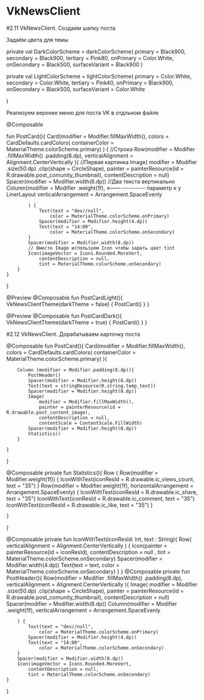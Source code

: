 # VkNewsClient

#2.11 VkNewsClient. Создаем шапку поста

Задаём цвета для темы


private val DarkColorScheme = darkColorScheme(
    primary = Black900,
    secondary = Black900,
    tertiary = Pink80,
    onPrimary = Color.White,
    onSecondary = Black500,
    surfaceVariant = Black900
)

private val LightColorScheme = lightColorScheme(
    primary = Color.White,
    secondary = Color.White,
    tertiary = Pink40,
    onPrimary = Black900,
    onSecondary = Black500,
    surfaceVariant = Color.White

)

Реализуем верхнее меню для поста VK в отдльном файле





@Composable

fun PostCard(){
    Card(modifier = Modifier.fillMaxWidth(),
        colors = CardDefaults.cardColors(
            containerColor = MaterialTheme.colorScheme.primary)
        ) {
		//Строка
        Row(modifier = Modifier
            .fillMaxWidth()
            .padding(8.dp),
            verticalAlignment = Alignment.CenterVertically
            ){
			//Первая картинка
            Image(
                modifier = Modifier
                    .size(50.dp)
                    .clip(shape = CircleShape),
                painter = painterResource(id = R.drawable.post_comunity_thumbnail),
                contentDescription = null)
            Spacer(modifier = Modifier.width(8.dp))
			//Два текста вертикально 
            Column(modifier = Modifier
                .weight(1f), <------------- параметр к у LinerLayout
                verticalArrangement = Arrangement.SpaceEvenly

            ) {
                Text(text = "dev//null",
                    color = MaterialTheme.colorScheme.onPrimary)
                Spacer(modifier = Modifier.height(4.dp))
                Text(text = "14:00",
                    color = MaterialTheme.colorScheme.onSecondary)
            }
            Spacer(modifier = Modifier.width(8.dp))
			// Вместо Image используем Icon чтобы задать цвет tint
            Icon(imageVector = Icons.Rounded.MoreVert,
                contentDescription = null,
                tint = MaterialTheme.colorScheme.onSecondary)
        }
    }
}

@Preview
@Composable
fun PostCardLight(){
    VkNewsClientTheme(darkTheme = false) {
        PostCard()
    }
}

@Preview
@Composable
fun PostCardDark(){
    VkNewsClientTheme(darkTheme = true) {
        PostCard()
    }
}

#2.12 VkNewsClient. Дорабатываем карточку поста

@Composable
fun PostCard(){
    Card(modifier = Modifier.fillMaxWidth(),
        colors = CardDefaults.cardColors(
            containerColor = MaterialTheme.colorScheme.primary)
        ){

        Column (modifier = Modifier.padding(8.dp)){
            PostHeader()
            Spacer(modifier = Modifier.height(8.dp))
            Text(text = stringResource(R.string.temp_text))
            Spacer(modifier = Modifier.height(8.dp))
            Image(
                modifier = Modifier.fillMaxWidth(),
                painter = painterResource(id = R.drawable.post_content_image),
                contentDescription = null,
                contentScale = ContentScale.FillWidth)
            Spacer(modifier = Modifier.height(8.dp))
            Statistics()
        }

    }

}

@Composable
private fun Statistics(){
    Row {
        Row(modifier = Modifier.weight(1f)) {
            IconWithText(iconResId = R.drawable.ic_views_count, text = "35")
        }
        Row(modifier = Modifier.weight(1f),
            horizontalArrangement = Arrangement.SpaceEvenly) {
            IconWithText(iconResId = R.drawable.ic_share, text = "35")
            IconWithText(iconResId = R.drawable.ic_comment, text = "35")
            IconWithText(iconResId = R.drawable.ic_like, text = "35")
        }

    }
}

@Composable
private fun IconWithText(iconResId: Int, text : String){
    Row(
        verticalAlignment = Alignment.CenterVertically
    ) {
        Icon(painter = painterResource(id = iconResId),
            contentDescription = null ,
            tint = MaterialTheme.colorScheme.onSecondary)
        Spacer(modifier = Modifier.width(4.dp))
        Text(text = text,
            color = MaterialTheme.colorScheme.onSecondary)
    }
}
@Composable
private fun PostHeader(){
    Row(modifier = Modifier
        .fillMaxWidth()
        .padding(8.dp),
        verticalAlignment = Alignment.CenterVertically
    ){
        Image(
            modifier = Modifier
                .size(50.dp)
                .clip(shape = CircleShape),
            painter = painterResource(id = R.drawable.post_comunity_thumbnail),
            contentDescription = null)
        Spacer(modifier = Modifier.width(8.dp))
        Column(modifier = Modifier
            .weight(1f),
            verticalArrangement = Arrangement.SpaceEvenly

        ) {
            Text(text = "dev//null",
                color = MaterialTheme.colorScheme.onPrimary)
            Spacer(modifier = Modifier.height(4.dp))
            Text(text = "14:00",
                color = MaterialTheme.colorScheme.onSecondary)
        }
        Spacer(modifier = Modifier.width(8.dp))
        Icon(imageVector = Icons.Rounded.MoreVert,
            contentDescription = null,
            tint = MaterialTheme.colorScheme.onSecondary)
    }
}
